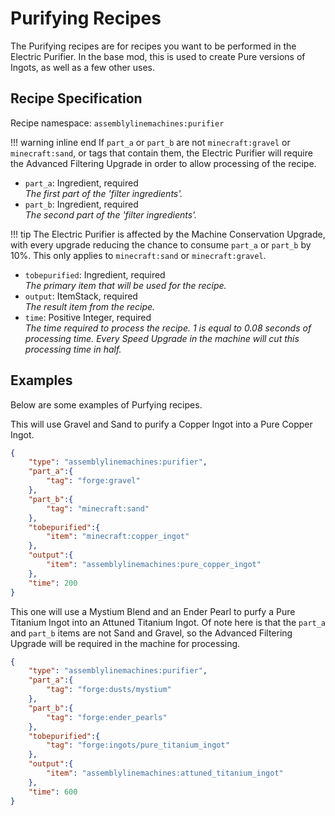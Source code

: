 # Purifying Recipes

The Purifying recipes are for recipes you want to be performed in the Electric Purifier. In the base mod, this is used to create Pure versions of Ingots, as well as a few other uses.

## Recipe Specification



Recipe namespace: `assemblylinemachines:purifier`

!!! warning inline end
    If `part_a` or `part_b` are not `minecraft:gravel` or `minecraft:sand`, or tags that contain them, the Electric Purifier will require the Advanced Filtering Upgrade in order to allow processing of the recipe.

- `part_a`: Ingredient, required  
*The first part of the 'filter ingredients'.*
- `part_b`: Ingredient, required  
*The second part of the 'filter ingredients'.*

!!! tip
    The Electric Purifier is affected by the Machine Conservation Upgrade, with every upgrade reducing the chance to consume `part_a` or `part_b` by 10%. This only applies to `minecraft:sand` or `minecraft:gravel`.

- `tobepurified`: Ingredient, required  
*The primary item that will be used for the recipe.*
- `output`: ItemStack, required  
*The result item from the recipe.*
- `time`: Positive Integer, required  
*The time required to process the recipe. 1 is equal to 0.08 seconds of processing time. Every Speed Upgrade in the machine will cut this processing time in half.*

## Examples

Below are some examples of Purfying recipes.

This will use Gravel and Sand to purify a Copper Ingot into a Pure Copper Ingot.

``` json
{
	"type": "assemblylinemachines:purifier",
	"part_a":{
		"tag": "forge:gravel"
	},
	"part_b":{
		"tag": "minecraft:sand"
	},
	"tobepurified":{
		"item": "minecraft:copper_ingot"
	},
	"output":{
		"item": "assemblylinemachines:pure_copper_ingot"
	},
	"time": 200
}
```

This one will use a Mystium Blend and an Ender Pearl to purfy a Pure Titanium Ingot into an Attuned Titanium Ingot. Of note here is that the `part_a` and `part_b` items are not Sand and Gravel, so the Advanced Filtering Upgrade will be required in the machine for processing.

``` json
{
	"type": "assemblylinemachines:purifier",
	"part_a":{
		"tag": "forge:dusts/mystium"
	},
	"part_b":{
		"tag": "forge:ender_pearls"
	},
	"tobepurified":{
		"tag": "forge:ingots/pure_titanium_ingot"
	},
	"output":{
		"item": "assemblylinemachines:attuned_titanium_ingot"
	},
	"time": 600
}
```